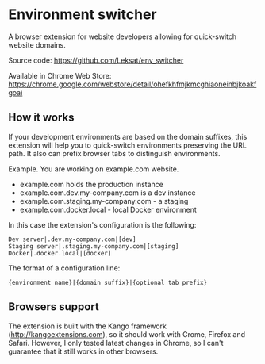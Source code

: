 # Environment switcher

A browser extension for website developers allowing for quick-switch website domains.

Source code: https://github.com/Leksat/env_switcher

Available in Chrome Web Store: https://chrome.google.com/webstore/detail/ohefkhfmjkmcghiaoneinbjkoakfgoai

## How it works

If your development environments are based on the domain suffixes, this extension will help you to quick-switch environments preserving the URL path. It also can prefix browser tabs to distinguish environments.

Example. You are working on example.com website.

- example.com holds the production instance
- example.com.dev.my-company.com is a dev instance
- example.com.staging.my-company.com - a staging
- example.com.docker.local - local Docker environment

In this case the extension's configuration is the following:

```
Dev server|.dev.my-company.com|[dev]
Staging server|.staging.my-company.com|[staging]
Docker|.docker.local|[docker]
```

The format of a configuration line:

```
{environment name}|{domain suffix}|{optional tab prefix}
```

## Browsers support

The extension is built with the Kango framework (http://kangoextensions.com), so it should work with Crome, Firefox and Safari. However, I only tested latest changes in Chrome, so I can't guarantee that it still works in other browsers.
